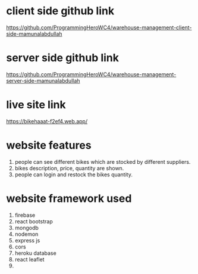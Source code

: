 # client side github link
https://github.com/ProgrammingHeroWC4/warehouse-management-client-side-mamunalabdullah

# server side github link
https://github.com/ProgrammingHeroWC4/warehouse-management-server-side-mamunalabdullah

# live site link
https://bikehaaat-f2ef4.web.app/

# website features
1. people can see different bikes which are stocked by different suppliers.
2. bikes description, price, quantity are shown.
3. people can login and restock the bikes quantity.

# website framework used 
1. firebase
2. react bootstrap
3. mongodb
4. nodemon
5. express js
6. cors
7. heroku database
8. react leaflet
9. 
